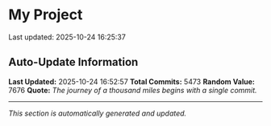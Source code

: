 # My Project


Last updated: 2025-10-24 16:25:37








































































































































































































































































































































































































































































































































































































































































































































































































































































































































































































































































































































































































































































































































































































































































































































































































































































































































































































































































































































































































































































































































































































































































































































































































































































































































































































































































































































































































































































































































































































































































































































































































































































































































































































































































































































































































































































































































































































































































































































































































































































































































































































































































































































































































































































































































































































































































































































































































































































































































































































































































































































































































































































































































































































































































































































































































































































































































































































































































































































































































































































































## Auto-Update Information

**Last Updated:** 2025-10-24 16:52:57
**Total Commits:** 5473
**Random Value:** 7676
**Quote:** _The journey of a thousand miles begins with a single commit._

---
_This section is automatically generated and updated._
